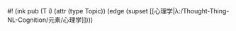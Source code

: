 #! (ink pub (T i) (attr (type Topic)) (edge (supset [[心理学|λ:/Thought-Thing-NL-Cognition/元素/心理学]])))


